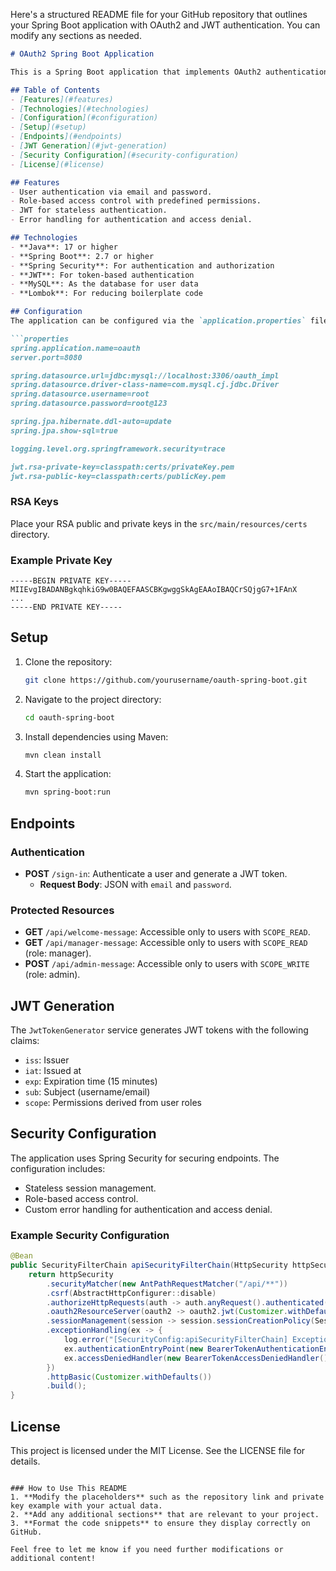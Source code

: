 Here's a structured README file for your GitHub repository that outlines your Spring Boot application with OAuth2 and JWT authentication. You can modify any sections as needed.

```markdown
# OAuth2 Spring Boot Application

This is a Spring Boot application that implements OAuth2 authentication with JWT (JSON Web Tokens) using RSA keys. The application supports user sign-in, role-based access control, and token generation for authorized API access.

## Table of Contents
- [Features](#features)
- [Technologies](#technologies)
- [Configuration](#configuration)
- [Setup](#setup)
- [Endpoints](#endpoints)
- [JWT Generation](#jwt-generation)
- [Security Configuration](#security-configuration)
- [License](#license)

## Features
- User authentication via email and password.
- Role-based access control with predefined permissions.
- JWT for stateless authentication.
- Error handling for authentication and access denial.

## Technologies
- **Java**: 17 or higher
- **Spring Boot**: 2.7 or higher
- **Spring Security**: For authentication and authorization
- **JWT**: For token-based authentication
- **MySQL**: As the database for user data
- **Lombok**: For reducing boilerplate code

## Configuration
The application can be configured via the `application.properties` file located in `src/main/resources`. Below are the essential configurations:

```properties
spring.application.name=oauth
server.port=8080

spring.datasource.url=jdbc:mysql://localhost:3306/oauth_impl
spring.datasource.driver-class-name=com.mysql.cj.jdbc.Driver
spring.datasource.username=root
spring.datasource.password=root@123

spring.jpa.hibernate.ddl-auto=update
spring.jpa.show-sql=true

logging.level.org.springframework.security=trace

jwt.rsa-private-key=classpath:certs/privateKey.pem
jwt.rsa-public-key=classpath:certs/publicKey.pem
```

### RSA Keys
Place your RSA public and private keys in the `src/main/resources/certs` directory.

### Example Private Key
```plaintext
-----BEGIN PRIVATE KEY-----
MIIEvgIBADANBgkqhkiG9w0BAQEFAASCBKgwggSkAgEAAoIBAQCrSQjgG7+1FAnX
...
-----END PRIVATE KEY-----
```

## Setup
1. Clone the repository:
   ```bash
   git clone https://github.com/yourusername/oauth-spring-boot.git
   ```
2. Navigate to the project directory:
   ```bash
   cd oauth-spring-boot
   ```
3. Install dependencies using Maven:
   ```bash
   mvn clean install
   ```
4. Start the application:
   ```bash
   mvn spring-boot:run
   ```

## Endpoints
### Authentication
- **POST** `/sign-in`: Authenticate a user and generate a JWT token.
  - **Request Body**: JSON with `email` and `password`.
  
### Protected Resources
- **GET** `/api/welcome-message`: Accessible only to users with `SCOPE_READ`.
- **GET** `/api/manager-message`: Accessible only to users with `SCOPE_READ` (role: manager).
- **POST** `/api/admin-message`: Accessible only to users with `SCOPE_WRITE` (role: admin).

## JWT Generation
The `JwtTokenGenerator` service generates JWT tokens with the following claims:
- `iss`: Issuer
- `iat`: Issued at
- `exp`: Expiration time (15 minutes)
- `sub`: Subject (username/email)
- `scope`: Permissions derived from user roles

## Security Configuration
The application uses Spring Security for securing endpoints. The configuration includes:
- Stateless session management.
- Role-based access control.
- Custom error handling for authentication and access denial.

### Example Security Configuration
```java
@Bean
public SecurityFilterChain apiSecurityFilterChain(HttpSecurity httpSecurity) throws Exception {
    return httpSecurity
        .securityMatcher(new AntPathRequestMatcher("/api/**"))
        .csrf(AbstractHttpConfigurer::disable)
        .authorizeHttpRequests(auth -> auth.anyRequest().authenticated())
        .oauth2ResourceServer(oauth2 -> oauth2.jwt(Customizer.withDefaults()))
        .sessionManagement(session -> session.sessionCreationPolicy(SessionCreationPolicy.STATELESS))
        .exceptionHandling(ex -> {
            log.error("[SecurityConfig:apiSecurityFilterChain] Exception due to :{}", ex);
            ex.authenticationEntryPoint(new BearerTokenAuthenticationEntryPoint());
            ex.accessDeniedHandler(new BearerTokenAccessDeniedHandler());
        })
        .httpBasic(Customizer.withDefaults())
        .build();
}
```

## License
This project is licensed under the MIT License. See the LICENSE file for details.

```

### How to Use This README
1. **Modify the placeholders** such as the repository link and private key example with your actual data.
2. **Add any additional sections** that are relevant to your project.
3. **Format the code snippets** to ensure they display correctly on GitHub.

Feel free to let me know if you need further modifications or additional content!
